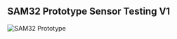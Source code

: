 ## SAM32 Prototype Sensor Testing V1

![SAM32 Prototype](https://github.com/nathgoh/SmartMirrorPlus/blob/master/prototype/SAM32%20Test/IMG_20190911_103638.jpg)
